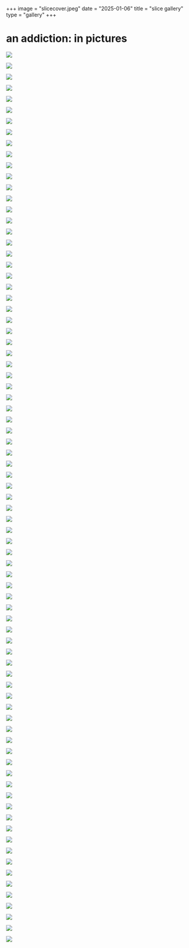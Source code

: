 +++
image = "slicecover.jpeg"
date = "2025-01-06"
title = "slice gallery"
type = "gallery"
+++

# an addiction: in pictures


![](/caramel-slice/gallery/slice1.jpeg)

![](/caramel-slice/gallery/slice2.jpeg)

![](/caramel-slice/gallery/slice3.jpeg)

![](/caramel-slice/gallery/slice4.jpeg)

![](/caramel-slice/gallery/slice5.jpeg)

![](/caramel-slice/gallery/slice6.jpeg)

![](/caramel-slice/gallery/slice7.jpeg)

![](/caramel-slice/gallery/slice8.jpeg)

![](/caramel-slice/gallery/slice9.jpeg)

![](/caramel-slice/gallery/slice10.jpeg)

![](/caramel-slice/gallery/slice11.jpeg)

![](/caramel-slice/gallery/slice12.jpeg)

![](/caramel-slice/gallery/slice13.jpeg)

![](/caramel-slice/gallery/slice14.jpeg)

![](/caramel-slice/gallery/slice15.jpeg)

![](/caramel-slice/gallery/slice16.jpeg)

![](/caramel-slice/gallery/slice17.jpeg)

![](/caramel-slice/gallery/slice18.jpeg)

![](/caramel-slice/gallery/slice19.jpeg)

![](/caramel-slice/gallery/slice20.jpeg)

![](/caramel-slice/gallery/slice21.jpeg)

![](/caramel-slice/gallery/slice22.jpeg)

![](/caramel-slice/gallery/slice23.jpeg)

![](/caramel-slice/gallery/slice24.jpeg)

![](/caramel-slice/gallery/slice25.jpeg)

![](/caramel-slice/gallery/slice26.jpeg)

![](/caramel-slice/gallery/slice27.jpeg)

![](/caramel-slice/gallery/slice28.jpeg)

![](/caramel-slice/gallery/slice29.jpeg)

![](/caramel-slice/gallery/slice30.jpeg)

![](/caramel-slice/gallery/slice31.jpeg)

![](/caramel-slice/gallery/slice32.jpeg)

![](/caramel-slice/gallery/slice33.jpeg)

![](/caramel-slice/gallery/slice34.jpeg)

![](/caramel-slice/gallery/slice35.jpeg)

![](/caramel-slice/gallery/slice36.jpeg)

![](/caramel-slice/gallery/slice37.jpeg)

![](/caramel-slice/gallery/slice38.jpeg)

![](/caramel-slice/gallery/slice39.jpeg)

![](/caramel-slice/gallery/slice40.jpeg)

![](/caramel-slice/gallery/slice41.jpeg)

![](/caramel-slice/gallery/slice42.jpeg)

![](/caramel-slice/gallery/slice43.jpeg)

![](/caramel-slice/gallery/slice44.jpeg)

![](/caramel-slice/gallery/slice45.jpeg)

![](/caramel-slice/gallery/slice46.jpeg)

![](/caramel-slice/gallery/slice47.jpeg)

![](/caramel-slice/gallery/slice48.jpeg)

![](/caramel-slice/gallery/slice49.jpeg)

![](/caramel-slice/gallery/slice50.jpeg)

![](/caramel-slice/gallery/slice51.jpeg)

![](/caramel-slice/gallery/slice52.jpeg)

![](/caramel-slice/gallery/slice53.jpeg)

![](/caramel-slice/gallery/slice54.jpeg)

![](/caramel-slice/gallery/slice55.jpeg)

![](/caramel-slice/gallery/slice56.jpeg)

![](/caramel-slice/gallery/slice57.jpeg)

![](/caramel-slice/gallery/slice58.jpeg)

![](/caramel-slice/gallery/slice59.jpeg)

![](/caramel-slice/gallery/slice60.jpeg)

![](/caramel-slice/gallery/slice61.jpeg)

![](/caramel-slice/gallery/slice62.jpeg)

![](/caramel-slice/gallery/slice63.jpeg)

![](/caramel-slice/gallery/slice64.jpeg)

![](/caramel-slice/gallery/slice65.jpeg)

![](/caramel-slice/gallery/slice66.jpeg)

![](/caramel-slice/gallery/slice67.jpeg)

![](/caramel-slice/gallery/slice68.jpeg)

![](/caramel-slice/gallery/slice69.jpeg)

![](/caramel-slice/gallery/slice70.jpeg)

![](/caramel-slice/gallery/slice71.jpeg)

![](/caramel-slice/gallery/slice72.jpeg)

![](/caramel-slice/gallery/slice73.jpeg)

![](/caramel-slice/gallery/slice74.jpeg)

![](/caramel-slice/gallery/slice75.jpeg)

![](/caramel-slice/gallery/slice76.jpeg)

![](/caramel-slice/gallery/slice77.jpeg)

![](/caramel-slice/gallery/slice78.jpeg)

![](/caramel-slice/gallery/slice79.jpeg)

![](/caramel-slice/gallery/slice80.jpeg)

![](/caramel-slice/gallery/slice81.jpeg)

